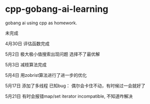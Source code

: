 # cpp-gobang-ai-learning
gobang ai using cpp as homework.

未完成

4月30日 评估函数完成

5月2日 极大极小值搜索出现问题 选择不了最优解

5月3日 减枝算法完成 

5月4日 用zobrist算法进行了进一步的优化

5月17日 添加了多线程
已知bug： 偶尔会卡住不动，有时候过一会就好了

5月21日 有时会报错map/set iterator incompatible, 不知道咋解决
